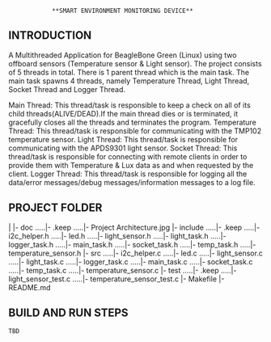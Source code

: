                 **SMART ENVIRONMENT MONITORING DEVICE**

INTRODUCTION
------------
A Multithreaded Application for BeagleBone Green (Linux) using two offboard sensors (Temperature sensor & Light sensor).
The project consists of 5 threads in total. There is 1 parent thread which is the main task. The main task spawns 4 threads, namely Temperature Thread, Light Thread, Socket Thread and Logger Thread.

Main Thread: This thread/task is responsible to keep a check on all of its child threads(ALIVE/DEAD).If the main thread dies or is terminated, it gracefully closes all the threads and terminates the program. 
Temperature Thread: This thread/task is responsible for communicating with the TMP102 temperature sensor.
Light Thread: This thread/task is responsible for communicating with the APDS9301 light sensor.
Socket Thread: This thread/task is responsible for connecting with remote clients in order to provide them with Temperature & Lux data as and when requested by the client.
Logger Thread: This thread/task is responsible for logging all the data/error messages/debug messages/information messages to a log file.


PROJECT FOLDER
--------------
|
|- doc
.....|- .keep
.....|- Project Architecture.jpg
|- include
.....|- .keep
.....|- i2c_helper.h
.....|- led.h
.....|- light_sensor.h
.....|- light_task.h
.....|- logger_task.h
.....|- main_task.h
.....|- socket_task.h
.....|- temp_task.h
.....|- temperature_sensor.h
|- src
.....|- i2c_helper.c
.....|- led.c
.....|- light_sensor.c
.....|- light_task.c
.....|- logger_task.c
.....|- main_task.c
.....|- socket_task.c
.....|- temp_task.c
.....|- temperature_sensor.c
|- test
.....|- .keep
.....|- light_sensor_test.c
.....|- temperature_sensor_test.c
|- Makefile
|- README.md

BUILD AND RUN STEPS
-------------------
    TBD


